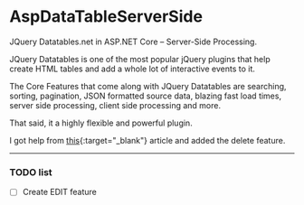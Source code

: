# AspDataTableServerSide

JQuery Datatables.net in ASP.NET Core – Server-Side Processing.

JQuery Datatables is one of the most popular jQuery plugins that help create HTML tables and add a whole lot of interactive events to it. 

The Core Features that come along with JQuery Datatables are searching, sorting, pagination, JSON formatted source data, blazing fast load times, server side processing, client side processing and more. 

That said, it a highly flexible and powerful plugin.

I got help from [this](https://www.codewithmukesh.com/blog/jquery-datatable-in-aspnet-core/){:target="_blank"} article and added the delete feature.

------------
### TODO list

- [ ] Create EDIT feature
